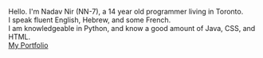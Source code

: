 Hello. I'm Nadav Nir (NN-7), a 14 year old programmer living in Toronto.  
I speak fluent English, Hebrew, and some French.  
I am knowledgeable in Python, and know a good amount of Java, CSS, and HTML.  
[My Portfolio](https://nn-7.github.io/portfolio/)
